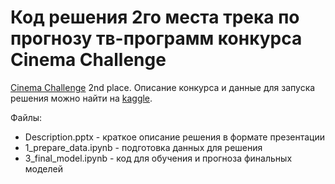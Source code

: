 # Код решения 2го места трека по прогнозу тв-программ конкурса Cinema Challenge

[Cinema Challenge](https://cinema.wechallenge.it/ru) 2nd place. Описание конкурса и данные для запуска решения можно найти на [kaggle](https://www.kaggle.com/c/sweettv-tv-program-recommender/overview). 

Файлы:

* Description.pptx - краткое описание решения в формате презентации
* 1_prepare_data.ipynb - подготовка данных для решения
* 3_final_model.ipynb - код для обучения и прогноза финальных моделей
